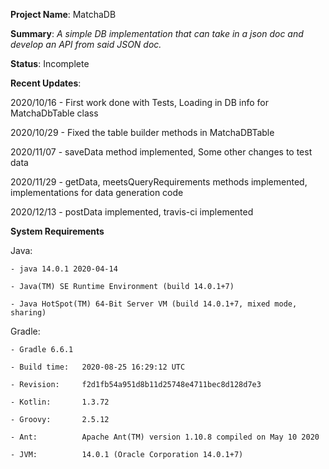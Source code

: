 **Project Name**: MatchaDB

**Summary**: _A simple DB implementation that can take in a json doc and develop an API from said JSON doc._

**Status**: Incomplete

**Recent Updates**:

2020/10/16 - First work done with Tests, Loading in DB info for MatchaDbTable
class

2020/10/29 - Fixed the table builder methods in MatchaDBTable

2020/11/07 - saveData method implemented, Some other changes to test data

2020/11/29 - getData, meetsQueryRequirements methods implemented, implementations 
for data generation code

2020/12/13 - postData implemented, travis-ci implemented

**System Requirements**

Java: 

    - java 14.0.1 2020-04-14

    - Java(TM) SE Runtime Environment (build 14.0.1+7)

    - Java HotSpot(TM) 64-Bit Server VM (build 14.0.1+7, mixed mode, sharing)

Gradle:

    - Gradle 6.6.1

    - Build time:   2020-08-25 16:29:12 UTC

    - Revision:     f2d1fb54a951d8b11d25748e4711bec8d128d7e3

    - Kotlin:       1.3.72

    - Groovy:       2.5.12

    - Ant:          Apache Ant(TM) version 1.10.8 compiled on May 10 2020

    - JVM:          14.0.1 (Oracle Corporation 14.0.1+7)